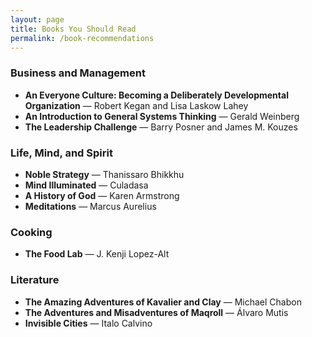 ```yaml
---
layout: page
title: Books You Should Read
permalink: /book-recommendations
---
```


### Business and Management
+ **An Everyone Culture: Becoming a Deliberately Developmental Organization** &mdash; Robert Kegan and Lisa Laskow Lahey
+ **An Introduction to General Systems Thinking** &mdash; Gerald Weinberg
+ **The Leadership Challenge** &mdash; Barry Posner and James M. Kouzes

### Life, Mind, and Spirit
+ **Noble Strategy** &mdash; Thanissaro Bhikkhu
+ **Mind Illuminated** &mdash; Culadasa
+ **A History of God** &mdash; Karen Armstrong
+ **Meditations** &mdash; Marcus Aurelius

### Cooking
+ **The Food Lab** &mdash; J. Kenji Lopez-Alt

### Literature
+ **The Amazing Adventures of Kavalier and Clay** &mdash; Michael Chabon
+ **The Adventures and Misadventures of Maqroll** &mdash; Álvaro Mutis
+ **Invisible Cities** &mdash; Italo Calvino
